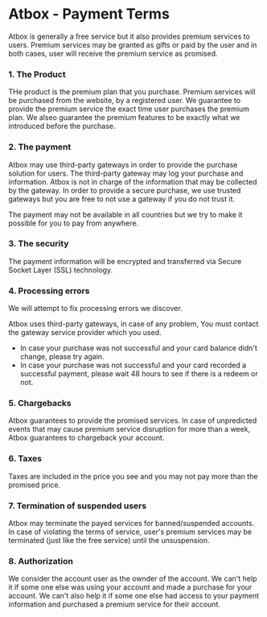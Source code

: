Atbox - Payment Terms
======================

Atbox is generally a free service but it also provides premium services to users. Premium services may be granted as gifts or paid by the user and in both cases, user will receive the premium service as promised.

### 1. The Product ###

THe product is the premium plan that you purchase. Premium services will be purchased from the website, by a registered user. We guarantee to provide the premium service the exact time user purchases the premium plan. We alseo guarantee the premium features to be exactly what we introduced before the purchase.

### 2. The payment ###

Atbox may use third-party gateways in order to provide the purchase solution for users. The third-party gateway may log your purchase and information. Atbox is not in charge of the information that may be collected by the gateway. In order to provide a secure purchase, we use trusted gateways but you are free to not use a gateway if you do not trust it.

The payment may not be available in all countries but we try to make it possible for you to pay from anywhere.

### 3. The security ###

The payment information will be encrypted and transferred via Secure Socket Layer (SSL) technology.

### 4. Processing errors ###

We will attempt to fix processing errors we discover.

Atbox uses third-party gateways, in case of any problem, You must contact the gateway service provider which you used.

* In case your purchase was not successful and your card balance didn't change, please try again.
* In case your purchase was not successful and your card recorded a successful payment, please wait 48 hours to see if there is a redeem or not.

### 5. Chargebacks ###

Atbox guarantees to provide the promised services. In case of unpredicted events that may cause premium service disruption for more than a week, Atbox guarantees to chargeback your account.

### 6. Taxes ###

Taxes are included in the price you see and you may not pay more than the promised price.

### 7. Termination of suspended users ###

Atbox may terminate the payed services for banned/suspended accounts. In case of violating the terms of service, user's premium services may be terminated (just like the free service) until the unsuspension.

### 8. Authorization ###

We consider the account user as the ownder of the account. We can't help it if some one else was using your account and made a purchase for your account. We can't also help it if some one else had access to your payment information and purchased a premium service for their account.
